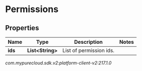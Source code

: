 # Permissions


## Properties

| Name | Type | Description | Notes |
| ------------ | ------------- | ------------- | ------------- |
| **ids** | **List&lt;String&gt;** | List of permission ids. |  |




_com.mypurecloud.sdk.v2:platform-client-v2:217.1.0_
